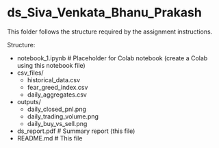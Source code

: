 # ds_Siva_Venkata_Bhanu_Prakash

This folder follows the structure required by the assignment instructions. 

Structure:
- notebook_1.ipynb               # Placeholder for Colab notebook (create a Colab using this notebook file)
- csv_files/
  - historical_data.csv
  - fear_greed_index.csv
  - daily_aggregates.csv
- outputs/
  - daily_closed_pnl.png
  - daily_trading_volume.png
  - daily_buy_vs_sell.png
- ds_report.pdf                  # Summary report (this file)
- README.md                      # This file

